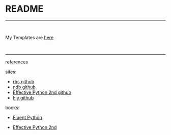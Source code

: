 # README

-------

<br>



My Templates are [here](https://github.com/Dinoryong/PS/blob/main/My_Templates/My%20Templates.py.md)





<br>

----------

references

sites:

- [rhs github](https://github.com/rhs0266/FastCampus/tree/main/%EA%B0%95%EC%9D%98%20%EC%9E%90%EB%A3%8C)
- [ndb github](https://github.com/ndb796/python-for-coding-test)
- [Effective Python 2nd github](https://github.com/Dinoryong/080235)
- [hjy github](https://github.com/JaeYeopHan/Interview_Question_for_Beginner/tree/master/Python)

books:

- [Fluent Python](http://www.kyobobook.co.kr/product/detailViewEng.laf?ejkGb=ENG&mallGb=ENG&barcode=9781491946008)

- [Effective Python 2nd](http://www.kyobobook.co.kr/product/detailViewKor.laf?ejkGb=KOR&mallGb=KOR&barcode=9791165213190&orderClick=LAG&Kc=)

